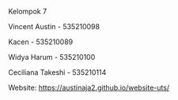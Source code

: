Kelompok 7

Vincent Austin - 535210098

Kacen - 535210089

Widya Harum - 535210100

Ceciliana Takeshi - 535210114

Website: https://austinaja2.github.io/website-uts/
